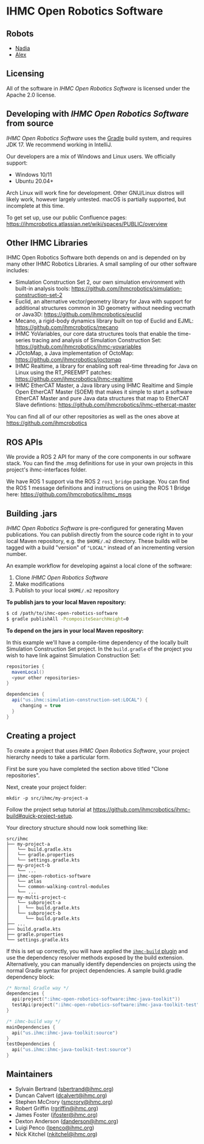 # IHMC Open Robotics Software

## Robots

- [Nadia](https://boardwalkrobotics.com/Nadia.html)
- [Alex](https://boardwalkrobotics.com/Alex.html)

## Licensing

All of the software in *IHMC Open Robotics Software* is licensed under the Apache 2.0 license.

## Developing with *IHMC Open Robotics Software* from source

*IHMC Open Robotics Software* uses the [Gradle](https://gradle.org) build system, and requires JDK 17. 
We recommend working in IntelliJ.

Our developers are a mix of Windows and Linux users. We officially support:
- Windows 10/11
- Ubuntu 20.04+

Arch Linux will work fine for development.
Other GNU/Linux distros will likely work, however largely untested.
macOS is partially supported, but incomplete at this time.

To get set up, use our public Confluence pages:
https://ihmcrobotics.atlassian.net/wiki/spaces/PUBLIC/overview

## Other IHMC Libraries
IHMC Open Robotics Software both depends on and is depended on by many other IHMC Robotics Libraries. 
A small sampling of our other software includes:

- Simulation Construction Set 2, our own simulation environment with 
built-in analysis tools: https://github.com/ihmcrobotics/simulation-construction-set-2
- Euclid, an alternative vector/geometry library for Java with support for additional structures 
common in 3D geometry without needing vecmath or Java3D: https://github.com/ihmcrobotics/euclid
- Mecano, a rigid-body dynamics library built on top of Euclid and EJML: https://github.com/ihmcrobotics/mecano
- IHMC YoVariables, our core data structures tools that enable the time-series tracing 
and analysis of Simulation Construction Set: https://github.com/ihmcrobotics/ihmc-yovariables
- JOctoMap, a Java implementation of OctoMap: https://github.com/ihmcrobotics/joctomap
- IHMC Realtime, a library for enabling soft real-time threading for Java on Linux using the 
RT_PREEMPT patches: https://github.com/ihmcrobotics/ihmc-realtime
- IHMC EtherCAT Master, a Java library using IHMC Realtime and Simple Open EtherCAT Master (SOEM) 
that makes it simple to start a software EtherCAT Master and pure Java data structures that map to 
EtherCAT Slave defintions: https://github.com/ihmcrobotics/ihmc-ethercat-master

You can find all of our other repositories as well as the ones above at https://github.com/ihmcrobotics

## ROS APIs
We provide a ROS 2 API for many of the core components in our software stack. 
You can find the .msg definitions for use in your own projects in this project's ihmc-interfaces folder.

We have ROS 1 support via the ROS 2 `ros1_bridge` package. 
You can find the ROS 1 message definitions and instructions on using the 
ROS 1 Bridge here: https://github.com/ihmcrobotics/ihmc_msgs

## Building .jars
*IHMC Open Robotics Software* is pre-configured for generating Maven publications. 
You can publish directly from the source code right in to your local Maven
repository, e.g. the `$HOME/.m2` directory. These builds will be tagged with a 
build "version" of `"LOCAL"` instead of an incrementing version number.

An example workflow for developing against a local clone of the software:

1. Clone *IHMC Open Robotics Software*
2. Make modifications
3. Publish to your local `$HOME/.m2` repository

**To publish jars to your local Maven repository:**
```bash
$ cd /path/to/ihmc-open-robotics-software
$ gradle publishAll -PcompositeSearchHeight=0
```

**To depend on the jars in your local Maven repository:**

In this example we'll have a compile-time dependency of the locally built 
Simulation Construction Set project. In the `build.gradle` of the project you wish to
have link against Simulation Construction Set:

```gradle
repositories {
  mavenLocal()
  <your other repositories>
}

dependencies {
  api("us.ihmc:simulation-construction-set:LOCAL") {
     changing = true
  }
}
```  

## Creating a project
To create a project that uses *IHMC Open Robotics Software*, your
project hierarchy needs to take a particular form.

First be sure you have completed the section above titled "Clone repositories".

Next, create your project folder:

```
mkdir -p src/ihmc/my-project-a
```

Follow the project setup tutorial at https://github.com/ihmcrobotics/ihmc-build#quick-project-setup.

Your directory structure should now look something like:

```
src/ihmc
├── my-project-a
│   └── build.gradle.kts
│   └── gradle.properties
│   └── settings.gradle.kts
├── my-project-b
│   └── ...
├── ihmc-open-robotics-software
│   └── atlas
│   └── common-walking-control-modules
│   └── ...
├── my-multi-project-c
│   └── subproject-a
│   │  └── build.gradle.kts
│   └── subproject-b
│      └── build.gradle.kts
├── ...
├── build.gradle.kts
├── gradle.properties
└── settings.gradle.kts
```

If this is set up correctly, you will have applied the [`ihmc-build` plugin](https://github.com/ihmcrobotics/ihmc-build)
and use the dependency resolver methods exposed by the build extension. 
Alternatively, you can manually identify dependencies on projects using the normal Gradle syntax for
project dependencies. A sample build.gradle dependency block:

```build.gradle.kts
/* Normal Gradle way */
dependencies {
  api(project(":ihmc-open-robotics-software:ihmc-java-toolkit"))
  testApi(project(":ihmc-open-robotics-software:ihmc-java-toolkit-test"))
}

/* ihmc-build way */
mainDependencies {
  api("us.ihmc:ihmc-java-toolkit:source")
}
testDependencies {
  api("us.ihmc:ihmc-java-toolkit-test:source")
}
```

## Maintainers

* Sylvain Bertrand (sbertrand@ihmc.org)
* Duncan Calvert (dcalvert@ihmc.org)
* Stephen McCrory (smcrory@ihmc.org)
* Robert Griffin (rgriffin@ihmc.org)
* James Foster (jfoster@ihmc.org)
* Dexton Anderson (danderson@ihmc.org)
* Luigi Penco (lpenco@ihmc.org)
* Nick Kitchel (nkitchel@ihmc.org)
